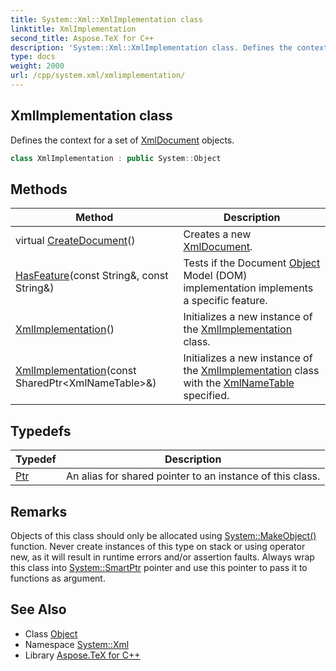 ```yaml
---
title: System::Xml::XmlImplementation class
linktitle: XmlImplementation
second_title: Aspose.TeX for C++
description: 'System::Xml::XmlImplementation class. Defines the context for a set of XmlDocument objects in C++.'
type: docs
weight: 2000
url: /cpp/system.xml/xmlimplementation/
---
```

## XmlImplementation class


Defines the context for a set of [XmlDocument](../xmldocument/) objects.

```cpp
class XmlImplementation : public System::Object
```

## Methods

| Method | Description |
| --- | --- |
| virtual [CreateDocument](./createdocument/)() | Creates a new [XmlDocument](../xmldocument/). |
| [HasFeature](./hasfeature/)(const String\&, const String\&) | Tests if the Document [Object](../../system/object/) Model (DOM) implementation implements a specific feature. |
| [XmlImplementation](./xmlimplementation/)() | Initializes a new instance of the [XmlImplementation](./) class. |
| [XmlImplementation](./xmlimplementation/)(const SharedPtr\<XmlNameTable\>\&) | Initializes a new instance of the [XmlImplementation](./) class with the [XmlNameTable](../xmlnametable/) specified. |
## Typedefs

| Typedef | Description |
| --- | --- |
| [Ptr](./ptr/) | An alias for shared pointer to an instance of this class. |
## Remarks



Objects of this class should only be allocated using [System::MakeObject()](../../system/makeobject/) function. Never create instances of this type on stack or using operator new, as it will result in runtime errors and/or assertion faults. Always wrap this class into [System::SmartPtr](../../system/smartptr/) pointer and use this pointer to pass it to functions as argument. 

## See Also

* Class [Object](../../system/object/)
* Namespace [System::Xml](../)
* Library [Aspose.TeX for C++](../../)

